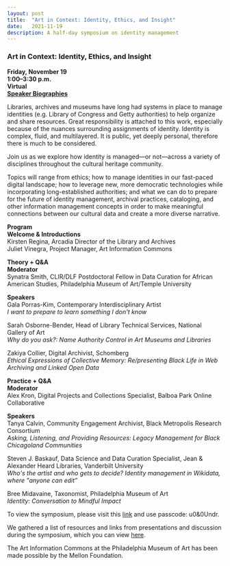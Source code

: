 ```yaml
---
layout: post 
title:  "Art in Context: Identity, Ethics, and Insight"
date:   2021-11-19
description: A half-day symposium on identity management
---
```


### Art in Context: Identity, Ethics, and Insight  
**Friday, November 19**  
**1:00–3:30 p.m.**  
**Virtual**  
**[Speaker Biographies](artinformationcommons.github.io/uploads/Nov%202021%20Symposium%20Speaker%20Bios.pdf)**  

Libraries, archives and museums have long had systems in place to manage identities (e.g. Library of Congress and Getty authorities) to help organize and share resources. Great responsibility is attached to this work, especially because of the nuances surrounding assignments of identity. Identity is complex, fluid, and multilayered. It is public, yet deeply personal, therefore there is much to be considered.  

Join us as we explore how identity is managed—or not—across a variety of disciplines throughout the cultural heritage community.  

Topics will range from ethics; how to manage identities in our fast-paced digital landscape; how to leverage new, more democratic technologies while incorporating long-established authorities; and what we can do to prepare for the future of identity management, archival practices, cataloging, and other information management concepts in order to make meaningful connections between our cultural data and create a more diverse narrative.  

**Program**  
**Welcome & Introductions**  
Kirsten Regina, Arcadia Director of the Library and Archives  
Juliet Vinegra, Project Manager, Art Information Commons  

**Theory + Q&A**  
**Moderator**  
Synatra Smith, CLIR/DLF Postdoctoral Fellow in Data Curation for African American Studies, Philadelphia Museum of Art/Temple University<br> 

**Speakers**  
Gala Porras-Kim, Contemporary Interdisciplinary Artist  
*I want to prepare to learn something I don't know*  

Sarah Osborne-Bender, Head of Library Technical Services, National Gallery of Art  
*Why do you ask?: Name Authority Control in Art Museums and Libraries*

Zakiya Collier, Digital Archivist, Schomberg  
*Ethical Expressions of Collective Memory: Re/presenting Black Life in Web Archiving and Linked Open Data*

**Practice + Q&A**  
**Moderator**  
Alex Kron, Digital Projects and Collections Specialist, Balboa Park Online Collaborative

**Speakers**  
Tanya Calvin, Community Engagement Archivist, Black Metropolis Research Consortium  
*Asking, Listening, and Providing Resources: Legacy Management for Black Chicagoland Communities*

Steven J. Baskauf, Data Science and Data Curation Specialist, Jean & Alexander Heard Libraries, Vanderbilt University  
*Who's the artist and who gets to decide? Identity management in Wikidata, where "anyone can edit”*

Bree Midavaine, Taxonomist, Philadelphia Museum of Art  
*Identity: Conversation to Mindful Impact*

To view the symposium, please visit this [link](https://philamuseum-org.zoom.us/rec/share/9BiNg--Ydd2IbofMeiitgIdL2uwOWeT8epAKs3Hd-9pl1oq8zOLF85VoWqB4oenc.qVvsgXlDsKiFZsjg) and use passcode: u0&0Undr.

We gathered a list of resources and links from presentations and discussion during the symposium, which you can view [here](https://artinformationcommons.github.io/uploads/Art%20in%20Context_%20Identity,%20Ethics,%20and%20Insight%20Resources%20Document.pdf).




The Art Information Commons at the Philadelphia Museum of Art has been made possible by the Mellon Foundation.
